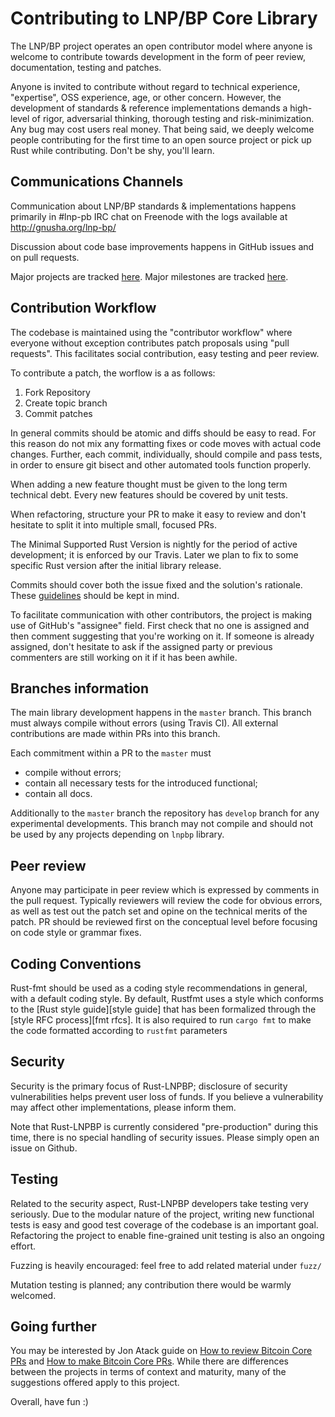 Contributing to LNP/BP Core Library
===================================

The LNP/BP project operates an open contributor model where anyone is welcome to 
contribute towards development in the form of peer review, documentation, 
testing and patches.

Anyone is invited to contribute without regard to technical experience, 
"expertise", OSS experience, age, or other concern. However, the development of 
standards & reference implementations demands a high-level of rigor, adversarial 
thinking, thorough testing and risk-minimization. Any bug may cost users real 
money. That being said, we deeply welcome people contributing for the first time 
to an open source project or pick up Rust while contributing. Don't be shy, 
you'll learn.

Communications Channels
-----------------------

Communication about LNP/BP standards & implementations happens primarily 
in #lnp-pb  IRC chat on Freenode with the logs available at 
<http://gnusha.org/lnp-bp/>

Discussion about code base improvements happens in GitHub issues and on pull
requests.

Major projects are tracked [here](https://github.com/orgs/LNP-BP/projects).
Major milestones are tracked [here](https://github.com/LNP-BP/rust-lnpbp/milestones).

Contribution Workflow
---------------------

The codebase is maintained using the "contributor workflow" where everyone
without exception contributes patch proposals using "pull requests". This
facilitates social contribution, easy testing and peer review.

To contribute a patch, the worflow is a as follows:

  1. Fork Repository
  2. Create topic branch
  3. Commit patches

In general commits should be atomic and diffs should be easy to read. For this 
reason do not mix any formatting fixes or code moves with actual code changes. 
Further, each commit, individually, should compile and pass tests, in order to 
ensure git bisect and other automated tools function properly.

When adding a new feature thought must be given to the long term technical debt. 
Every new features should be covered by unit tests.

When refactoring, structure your PR to make it easy to review and don't hesitate
to split it into multiple small, focused PRs.

The Minimal Supported Rust Version is nightly for the period of active 
development; it is enforced by our Travis. Later we plan to fix to some specific 
Rust version after the initial library release.

Commits should cover both the issue fixed and the solution's rationale.
These [guidelines](https://chris.beams.io/posts/git-commit/) should be kept in 
mind.

To facilitate communication with other contributors, the project is making use 
of GitHub's "assignee" field. First check that no one is assigned and then 
comment suggesting that you're working on it. If someone is already assigned, 
don't hesitate to ask if the assigned party or previous commenters are still 
working on it if it has been awhile.

Branches information
--------------------

The main library development happens in the `master` branch. This branch must 
always compile without errors (using Travis CI). All external contributions are 
made within PRs into this branch.

Each commitment within a PR to the `master` must 
* compile without errors;
* contain all necessary tests for the introduced functional;
* contain all docs.

Additionally to the `master` branch the repository has `develop` branch for any 
experimental developments. This branch may not compile and should not be used by 
any projects depending on `lnpbp` library.


Peer review
-----------

Anyone may participate in peer review which is expressed by comments in the pull
request. Typically reviewers will review the code for obvious errors, as well as
test out the patch set and opine on the technical merits of the patch. PR should
be reviewed first on the conceptual level before focusing on code style or 
grammar fixes.

Coding Conventions
------------------

Rust-fmt should be used as a coding style recommendations in general, with a 
default coding style. By default, Rustfmt uses a style which conforms to the 
[Rust style guide][style guide] that has been formalized through the [style RFC 
process][fmt rfcs]. It is also required to run `cargo fmt` to make the code 
formatted according to `rustfmt` parameters


Security
--------

Security is the primary focus of Rust-LNPBP; disclosure of security 
vulnerabilities helps prevent user loss of funds. If you believe a vulnerability 
may affect other  implementations, please inform them.

Note that Rust-LNPBP is currently considered "pre-production" during this time, 
there is no special handling of security issues. Please simply open an issue on 
Github.

Testing
-------

Related to the security aspect, Rust-LNPBP developers take testing very 
seriously. Due to the modular nature of the project, writing new functional
tests is easy and good test coverage of the codebase is an important goal. 
Refactoring the project to enable fine-grained unit testing is also an ongoing 
effort.

Fuzzing is heavily encouraged: feel free to add related material under `fuzz/`

Mutation testing is planned; any contribution there would be warmly welcomed.

Going further
-------------

You may be interested by Jon Atack guide on [How to review Bitcoin Core PRs](https://github.com/jonatack/bitcoin-development/blob/master/how-to-review-bitcoin-core-prs.md)
and [How to make Bitcoin Core PRs](https://github.com/jonatack/bitcoin-development/blob/master/how-to-make-bitcoin-core-prs.md).
While there are differences between the projects in terms of context and maturity, many
of the suggestions offered apply to this project.

Overall, have fun :)
